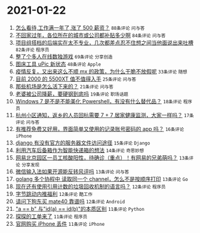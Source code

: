# 2021-01-22

1. [怎么看待,工作满一年了,涨了 500 薪资？](https://www.v2ex.com/t/747298) `88条评论` `问与答`
1. [不回家过年，各位所在的城市或公司都补贴多少啊](https://www.v2ex.com/t/747246) `84条评论` `问与答`
1. [项目组搭档的后端实在太不专业，几次都差点忍不住想之间当他面说出来吐槽](https://www.v2ex.com/t/747316) `82条评论` `程序员`
1. [整了个多人在线数独游戏](https://www.v2ex.com/t/747319) `69条评论` `分享创造`
1. [图床工具 uPic 新状态](https://www.v2ex.com/t/747245) `48条评论` `Apple`
1. [疫情反复，又出来这么不顺 mx 的政策，为什么干脆不放假呢](https://www.v2ex.com/t/747254) `33条评论` `随想`
1. [目前 2000 的 5500XT 值不值得入手](https://www.v2ex.com/t/747379) `25条评论` `问与答`
1. [那些机场是怎么活下来的？](https://www.v2ex.com/t/747276) `21条评论` `问与答`
1. [老婆被公司降薪，要硬钢到底吗](https://www.v2ex.com/t/747336) `19条评论` `职场话题`
1. [Windows 7 是不是不能美化 Powershell，有没有什么替代品？](https://www.v2ex.com/t/747291) `18条评论` `程序员`
1. [杭州小区通知，返乡的人员回杭需要 7 + 7 居家健康监测，大家一样吗？](https://www.v2ex.com/t/747324) `17条评论` `问与答`
1. [有推荐免费又好用，界面简单又使用的记录账号密码的 app 吗？](https://www.v2ex.com/t/747373) `16条评论` `iPhone`
1. [django 有没有官方的服务器文件访问途径](https://www.v2ex.com/t/747325) `15条评论` `Django`
1. [利用汽车后备箱作为智能快递箱的想法](https://www.v2ex.com/t/747286) `14条评论` `奇思妙想`
1. [网易北京园区一员工核酸阳性，待确诊（重点）！有网易的兄弟萌吗？](https://www.v2ex.com/t/747406) `13条评论` `分享发现`
1. [微信输入法如果开源能反转风评吗](https://www.v2ex.com/t/747327) `13条评论` `问与答`
1. [golang 多个协程中 读取同一个 channel，怎么不是按顺序打印](https://www.v2ex.com/t/747326) `13条评论` `Go`
1. [现在还有使用引用计数的垃圾回收机制的语言吗？](https://www.v2ex.com/t/747417) `12条评论` `程序员`
1. [字节跳动内推福利](https://www.v2ex.com/t/747299) `12条评论` `酷工作`
1. [请问下狗东买 mate40 靠谱吗](https://www.v2ex.com/t/747287) `12条评论` `Android`
1. ["a == b" 与"id(a) == id(b)"的本质区别](https://www.v2ex.com/t/747425) `11条评论` `Python`
1. [探探的工单来了](https://www.v2ex.com/t/747375) `11条评论` `程序员`
1. [官网购买 iPhone 丢件](https://www.v2ex.com/t/747342) `11条评论` `iPhone`
